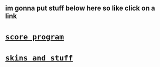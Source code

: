 ## im gonna put stuff below here so like click on a link

# [`score program`](https://github.com/blantz5/blantz-osu-stuff/tree/score)

# [`skins and stuff`](https://github.com/blantz5/blantz-osu-stuff/tree/skin)

